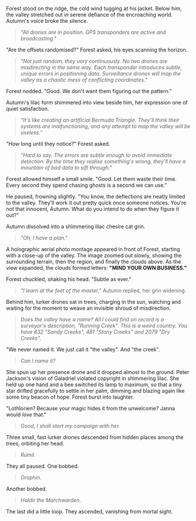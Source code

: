 Forest stood on the ridge, the cold wind tugging at his jacket. Below him, the valley stretched out in serene defiance of the encroaching world. Autumn's voice broke the silence.

> _"All drones are in position. GPS transponders are active and broadcasting."_

"Are the offsets randomised?" Forest asked, his eyes scanning the horizon.

> _"Not just random, they vary continuously. No two drones are misdirecting in the same way. Each transponder introduces subtle, unique errors in positioning data. Surveillance drones will map the valley as a chaotic mess of conflicting coordinates."_ 

Forest nodded. "Good. We don't want them figuring out the pattern."

Autumn's lilac form shimmered into view beside him, her expression one of quiet satisfaction.

> _"It's like creating an artificial Bermuda Triangle. They'll think their systems are malfunctioning, and any attempt to map the valley will be useless."_

"How long until they notice?" Forest asked.

> _"Hard to say. The errors are subtle enough to avoid immediate detection. By the time they realise something's wrong, they'll have a mountain of bad data to sift through."_ 

Forest allowed himself a small smile. "Good. Let them waste their time. Every second they spend chasing ghosts is a second we can use."

He paused, frowning slightly. "You know, the deflections are neatly limited to the valley. They'll work it out pretty quick once someone notices. You're not that innocent, Autumn. What do you intend to do when they figure it out?"

Autumn dissolved into a shimmering lilac chesire cat grin. 

> _"Oh, I have a plan."_ 

A holographic aerial photo montage appeared in front of Forest, starting with a close-up of the valley. The image zoomed out slowly, showing the surrounding terrain, then the region, and finally the clouds above. As the view expanded, the clouds formed letters: **"MIND YOUR OWN BUSINESS."**

Forest chuckled, shaking his head. "Subtle as ever."

> _"I learn at the feet of the master,"_ Autumn replied, her grin widening.

Behind him, lurker drones sat in trees, charging in the sun, watching and waiting for the moment to weave an invisible shroud of misdirection.

> _Does the valley have a name? All I could find on record is a surveyor's description, "Running Creek". This is a weird country. You have 832 "Sandy Creeks", 481 "Stony Creeks" and 2079 "Dry Creeks"._

"We never named it. We just call it "the valley". And "the creek".

> _Can I name it?_

She spun up her presence drone and it dropped almost to the ground. Peter Jackson's vision of Galadriel violated copyright in shimmering lilac. She held up one hand and a bee switched its lamp to maximum, so that a tiny star drifted gracefully to settle in her palm, dimming and blazing again like some tiny beacon of hope. Forest burst into laughter.

"Lothlorien? Because your magic hides it from the unwelcome? Janna would _love_ that."

> _Good, I shall start my campaign with her._

Three small, fast lurker drones descended from hidden places among the trees, orbiting her head.

> _Rúmil._

They all paused. One bobbed.

> _Orophin._

Another bobbed.

> _Haldir the Marchwarden._

The last did a little loop. They ascended, vanishing from mortal sight.
